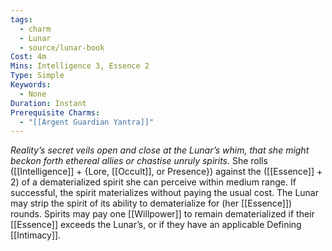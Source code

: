 ```yaml
---
tags:
  - charm
  - Lunar
  - source/lunar-book
Cost: 4m
Mins: Intelligence 3, Essence 2
Type: Simple
Keywords:
  - None
Duration: Instant
Prerequisite Charms:
  - "[[Argent Guardian Yantra]]"
---
```

*Reality’s secret veils open and close at the Lunar’s whim, that she might beckon forth ethereal allies or chastise unruly spirits.*
She rolls ([[Intelligence]] + {Lore, [[Occult]], or Presence}) against the ([[Essence]] + 2) of a dematerialized spirit she can perceive within medium range. If successful, the spirit materializes without paying the usual cost. The Lunar may strip the spirit of its ability to dematerialize for (her [[Essence]]) rounds. Spirits may pay one [[Willpower]] to remain dematerialized if their [[Essence]] exceeds the Lunar’s, or if they have an applicable Defining [[Intimacy]].